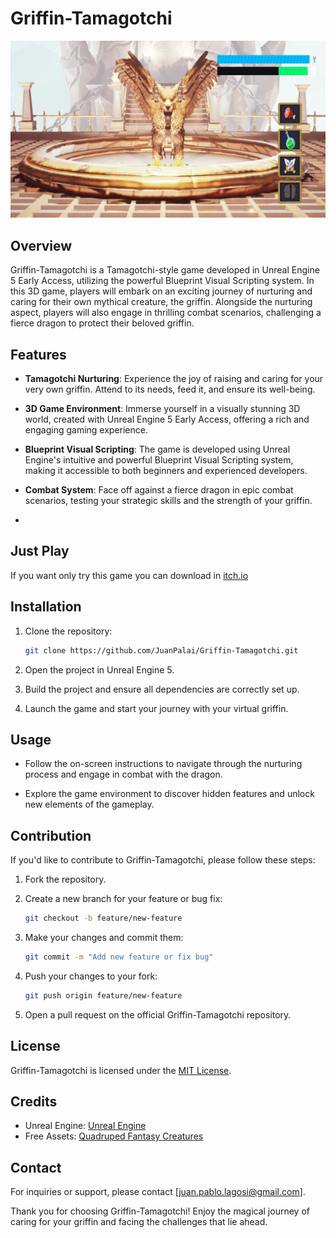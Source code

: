 # Griffin-Tamagotchi

![Griffin-Tamagotchi Logo](https://github.com/Juanpalai/Porfolio/blob/main/images/tamagochi.png)

## Overview

Griffin-Tamagotchi is a Tamagotchi-style game developed in Unreal Engine 5 Early Access, utilizing the powerful Blueprint Visual Scripting system. In this 3D game, players will embark on an exciting journey of nurturing and caring for their own mythical creature, the griffin. Alongside the nurturing aspect, players will also engage in thrilling combat scenarios, challenging a fierce dragon to protect their beloved griffin.

## Features

- **Tamagotchi Nurturing**: Experience the joy of raising and caring for your very own griffin. Attend to its needs, feed it, and ensure its well-being.

- **3D Game Environment**: Immerse yourself in a visually stunning 3D world, created with Unreal Engine 5 Early Access, offering a rich and engaging gaming experience.

- **Blueprint Visual Scripting**: The game is developed using Unreal Engine's intuitive and powerful Blueprint Visual Scripting system, making it accessible to both beginners and experienced developers.

- **Combat System**: Face off against a fierce dragon in epic combat scenarios, testing your strategic skills and the strength of your griffin.
- 
## Just Play

If you want only try this game you can download in [itch.io](https://tradocks.itch.io/gri)

## Installation

1. Clone the repository:

   ```bash
   git clone https://github.com/JuanPalai/Griffin-Tamagotchi.git
   ```

2. Open the project in Unreal Engine 5.

3. Build the project and ensure all dependencies are correctly set up.

4. Launch the game and start your journey with your virtual griffin.

## Usage

- Follow the on-screen instructions to navigate through the nurturing process and engage in combat with the dragon.

- Explore the game environment to discover hidden features and unlock new elements of the gameplay.

## Contribution

If you'd like to contribute to Griffin-Tamagotchi, please follow these steps:

1. Fork the repository.

2. Create a new branch for your feature or bug fix:

   ```bash
   git checkout -b feature/new-feature
   ```

3. Make your changes and commit them:

   ```bash
   git commit -m "Add new feature or fix bug"
   ```

4. Push your changes to your fork:

   ```bash
   git push origin feature/new-feature
   ```

5. Open a pull request on the official Griffin-Tamagotchi repository.

## License

Griffin-Tamagotchi is licensed under the [MIT License](LICENSE).

## Credits

- Unreal Engine: [Unreal Engine](https://www.unrealengine.com/)
- Free Assets: [Quadruped Fantasy Creatures](https://www.unrealengine.com/marketplace/en-US/product/7f7775996f7442b187f6fa510ec9d289)


## Contact

For inquiries or support, please contact [juan.pablo.lagosi@gmail.com].

Thank you for choosing Griffin-Tamagotchi! Enjoy the magical journey of caring for your griffin and facing the challenges that lie ahead.
